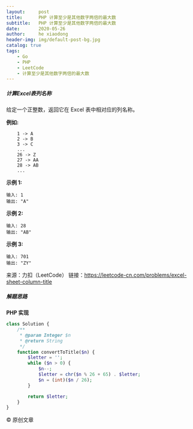 ```yaml
---
layout:     post
title:      PHP 计算至少是其他数字两倍的最大数
subtitle:   PHP 计算至少是其他数字两倍的最大数
date:       2020-05-26
author:     he xiaodong
header-img: img/default-post-bg.jpg
catalog: true
tags:
    - Go
    - PHP
    - LeetCode
    - 计算至少是其他数字两倍的最大数
---
```


##### 计算Excel表列名称
给定一个正整数，返回它在 Excel 表中相对应的列名称。

**例如:**
```
    1 -> A
    2 -> B
    3 -> C
    ...
    26 -> Z
    27 -> AA
    28 -> AB 
    ...
```

**示例 1:**
```
输入: 1
输出: "A"
```

**示例 2:**
```
输入: 28
输出: "AB"
```

**示例 3:**
```
输入: 701
输出: "ZY"
```

来源：力扣（LeetCode）
链接：https://leetcode-cn.com/problems/excel-sheet-column-title


##### 解题思路


**PHP 实现**
```php
class Solution {
    /**
     * @param Integer $n
     * @return String
     */
    function convertToTitle($n) {
        $letter = '';
        while ($n > 0) {
            $n--;
            $letter = chr($n % 26 + 65) . $letter;
            $n = (int)($n / 26);
        }

        return $letter;
    }
}
```

© 原创文章
